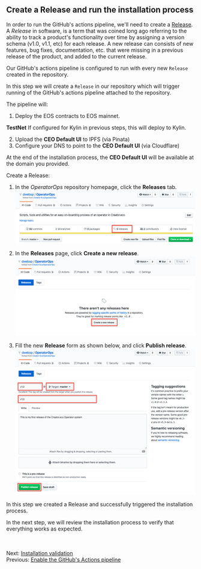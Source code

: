 ## Create a Release and run the installation process  

In order to run the GitHub's actions pipeline, we'll need to create a [Release](https://help.github.com/en/github/administering-a-repository/about-releases).  
A *Release* in software, is a term that was coined long ago referring to the ability to track a product's functionality over time by assigning a version schema (v1.0, v1.1, etc) for each release.
A new release can consists of new features, bug fixes, documentation, etc. that were missing in a previous release of the product, and added to the current release.

Our GitHub's actions pipeline is configured to run with every new `Release` created in the repository.

In this step we will create a `Release` in our repository which will trigger running of the GitHub's actions pipeline attached to the repository.

The pipeline will: 
1. Deploy the EOS contracts to EOS mainnet.

**TestNet** If configured for Kylin in previous steps, this will deploy to Kylin.

2. Upload the **CEO Default UI** to IPFS (via Pinata)
3. Configure your DNS to point to the **CEO Default UI** (via Cloudflare)

At the end of the installation process, the **CEO Default UI** will be available at the domain you provided.

Create a Release:  
1. In the *OperatorOps* repository homepage, click the **Releases** tab.
![github's actions secrets](images/github-releases-tab.png)

2. In the **Releases** page, click **Create a new release**.
![github's actions secrets](images/github-releases-page.png)

3. Fill the new **Release** form as shown below, and click  **Publish release**.
![github's actions secrets](images/github-release-form.png)

In this step we created a Release and successfully triggered the installation process.

In the next step, we will review the installation process to verify that everything works as expected.

<br/><br/>
Next: [Installation validation](11-validation.md)  
Previous: [Enable the GitHub's Actions pipeline](09-enable-pipeline.md)
